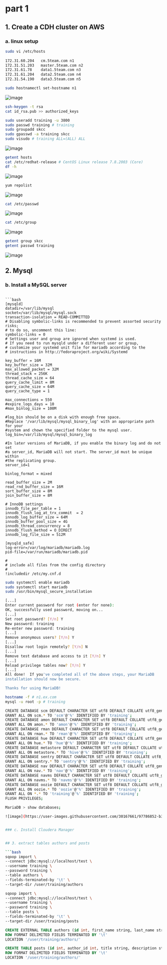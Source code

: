 # part 1

## 1. Create a CDH cluster on AWS

### a. linux setup

```bash
sudo vi /etc/hosts 
 
172.31.60.204   cm.5team.com n1
172.31.51.203   master.5team.com n2
172.31.61.78    data1.5team.com n3
172.31.61.204   data2.5team.com n4
172.31.54.190   data3.5team.com n5

sudo hostnamectl set-hostname n1
```
![image](https://user-images.githubusercontent.com/30167661/97786751-08954280-1bf1-11eb-8512-38d599bb0a16.png)

```bash
ssh-keygen -t rsa
cat id_rsa.pub >> authorized_keys
```


```bash
sudo useradd training -u 3800
sudo passwd training # training
sudo groupadd skcc
sudo gpasswd -a training skcc
sudo visudo # training ALL=(ALL) ALL
```

![image](https://user-images.githubusercontent.com/30167661/97786777-38444a80-1bf1-11eb-8ccc-ade8544e034f.png)

```bash
getent hosts
cat /etc/redhat-release # CentOS Linux release 7.8.2003 (Core)
df -h
```

![image](https://user-images.githubusercontent.com/30167661/97786795-5c079080-1bf1-11eb-98dd-fce40cc5e344.png)


```bash
yum repolist
```

![image](https://user-images.githubusercontent.com/30167661/97786803-69247f80-1bf1-11eb-9d47-f026fd295764.png)



```bash
cat /etc/passwd
```

![image](https://user-images.githubusercontent.com/30167661/97786814-75104180-1bf1-11eb-9baa-7ceb20855de2.png)


```bash
cat /etc/group
```

![image](https://user-images.githubusercontent.com/30167661/97786819-7fcad680-1bf1-11eb-9d46-14647a6ea60b.png)



```bash
getent group skcc
getent passwd training
```

![image](https://user-images.githubusercontent.com/30167661/97786824-88bba800-1bf1-11eb-8de9-f7cf4194687a.png)


## 2. Mysql

### b. Install a MySQL server

```

```bash
[mysqld]
datadir=/var/lib/mysql
socket=/var/lib/mysql/mysql.sock
transaction-isolation = READ-COMMITTED
# Disabling symbolic-links is recommended to prevent assorted security risks;
# to do so, uncomment this line:
symbolic-links = 0
# Settings user and group are ignored when systemd is used.
# If you need to run mysqld under a different user or group,
# customize your systemd unit file for mariadb according to the
# instructions in http://fedoraproject.org/wiki/Systemd

key_buffer = 16M
key_buffer_size = 32M
max_allowed_packet = 32M
thread_stack = 256K
thread_cache_size = 64
query_cache_limit = 8M
query_cache_size = 64M
query_cache_type = 1

max_connections = 550
#expire_logs_days = 10
#max_binlog_size = 100M

#log_bin should be on a disk with enough free space.
#Replace '/var/lib/mysql/mysql_binary_log' with an appropriate path for your
#system and chown the specified folder to the mysql user.
log_bin=/var/lib/mysql/mysql_binary_log

#In later versions of MariaDB, if you enable the binary log and do not set
#a server_id, MariaDB will not start. The server_id must be unique within
#the replicating group.
server_id=1

binlog_format = mixed

read_buffer_size = 2M
read_rnd_buffer_size = 16M
sort_buffer_size = 8M
join_buffer_size = 8M

# InnoDB settings
innodb_file_per_table = 1
innodb_flush_log_at_trx_commit  = 2
innodb_log_buffer_size = 64M
innodb_buffer_pool_size = 4G
innodb_thread_concurrency = 8
innodb_flush_method = O_DIRECT
innodb_log_file_size = 512M

[mysqld_safe]
log-error=/var/log/mariadb/mariadb.log
pid-file=/var/run/mariadb/mariadb.pid

#
# include all files from the config directory
#
!includedir /etc/my.cnf.d
```



```bash
sudo systemctl enable mariadb
sudo systemctl start mariadb
sudo /usr/bin/mysql_secure_installation
```

```bash
[...]
Enter current password for root (enter for none):
OK, successfully used password, moving on...
[...]
Set root password? [Y/n] Y
New password: training
Re-enter new password: training
[...]
Remove anonymous users? [Y/n] Y
[...]
Disallow root login remotely? [Y/n] N
[...]
Remove test database and access to it [Y/n] Y
[...]
Reload privilege tables now? [Y/n] Y
[...]
All done!  If you've completed all of the above steps, your MariaDB
installation should now be secure.

Thanks for using MariaDB!
```

```bash
hostname -f # n1.ex.com
mysql -u root -p # training

CREATE DATABASE scm DEFAULT CHARACTER SET utf8 DEFAULT COLLATE utf8_general_ci;
GRANT ALL ON scm.* TO 'scm'@'%' IDENTIFIED BY 'training';
CREATE DATABASE amon DEFAULT CHARACTER SET utf8 DEFAULT COLLATE utf8_general_ci;
GRANT ALL ON amon.* TO 'amon'@'%' IDENTIFIED BY 'training';
CREATE DATABASE rman DEFAULT CHARACTER SET utf8 DEFAULT COLLATE utf8_general_ci;
GRANT ALL ON rman.* TO 'rman'@'%' IDENTIFIED BY 'training';
CREATE DATABASE hue DEFAULT CHARACTER SET utf8 DEFAULT COLLATE utf8_general_ci;
GRANT ALL ON hue.* TO 'hue'@'%' IDENTIFIED BY 'training';
CREATE DATABASE metastore DEFAULT CHARACTER SET utf8 DEFAULT COLLATE utf8_general_ci;
GRANT ALL ON metastore.* TO 'hive'@'%' IDENTIFIED BY 'training';
CREATE DATABASE sentry DEFAULT CHARACTER SET utf8 DEFAULT COLLATE utf8_general_ci;
GRANT ALL ON sentry.* TO 'sentry'@'%' IDENTIFIED BY 'training';
CREATE DATABASE nav DEFAULT CHARACTER SET utf8 DEFAULT COLLATE utf8_general_ci;
GRANT ALL ON nav.* TO 'nav'@'%' IDENTIFIED BY 'training';
CREATE DATABASE navms DEFAULT CHARACTER SET utf8 DEFAULT COLLATE utf8_general_ci;
GRANT ALL ON navms.* TO 'navms'@'%' IDENTIFIED BY 'training';
CREATE DATABASE oozie DEFAULT CHARACTER SET utf8 DEFAULT COLLATE utf8_general_ci;
GRANT ALL ON oozie.* TO 'oozie'@'%' IDENTIFIED BY 'training';
GRANT ALL ON *.* TO 'training'@'%' IDENTIFIED BY 'training';
FLUSH PRIVILEGES;

MariaDB > show databases;

![image](https://user-images.githubusercontent.com/30167661/97786852-b30d6580-1bf1-11eb-8838-02f34dc65678.png)


### c. Install Cloudera Manager


## 3. extract tables authors and posts

```bash
sqoop import \
--connect jdbc:mysql://localhost/test \
--username training \
--password training \
--table authors \
--fields-terminated-by '\t' \
--target-dir /user/training/authors

sqoop import \
--connect jdbc:mysql://localhost/test \
--username training \
--password training \
--table posts \
--fields-terminated-by '\t' \
--target-dir /user/training/posts
```

```sql
CREATE EXTERNAL TABLE authors (id int, first_name string, last_name string, email string, birthdate date, added timestamp)
ROW FORMAT DELIMITED FIELDS TERMINATED BY '\t'
LOCATION '/user/training/authors/'

CREATE TABLE posts (id int, author_id int, title string, description string, content string, date date)
ROW FORMAT DELIMITED FIELDS TERMINATED BY '\t'
LOCATION '/user/training/authors/'
```



